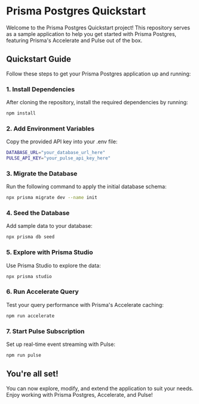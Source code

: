 # Prisma Postgres Quickstart
Welcome to the Prisma Postgres Quickstart project! This repository serves as a sample application to help you get started with Prisma Postgres, featuring Prisma's Accelerate and Pulse out of the box.

## Quickstart Guide
Follow these steps to get your Prisma Postgres application up and running:

### 1. Install Dependencies
After cloning the repository, install the required dependencies by running:
```bash
npm install
```

### 2. Add Environment Variables
Copy the provided API key into your .env file:
```bash
DATABASE_URL="your_database_url_here"
PULSE_API_KEY="your_pulse_api_key_here"
```

### 3. Migrate the Database
Run the following command to apply the initial database schema:
```bash
npx prisma migrate dev --name init
```

### 4. Seed the Database
Add sample data to your database:
```bash
npx prisma db seed
```

### 5. Explore with Prisma Studio
Use Prisma Studio to explore the data:
```bash
npx prisma studio
```

### 6. Run Accelerate Query
Test your query performance with Prisma's Accelerate caching:
```bash
npm run accelerate
```

### 7. Start Pulse Subscription
Set up real-time event streaming with Pulse:
```bash
npm run pulse
```

## You're all set!
You can now explore, modify, and extend the application to suit your needs. Enjoy working with Prisma Postgres, Accelerate, and Pulse!